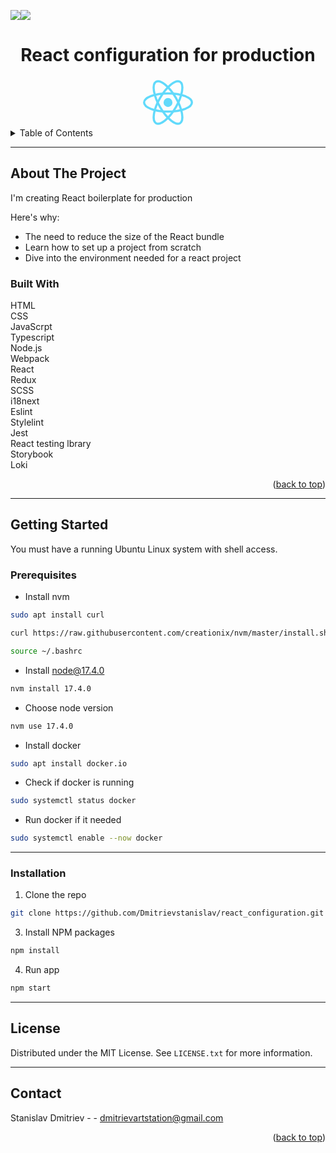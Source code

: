 
<a name="readme-top"></a>


![](https://img.shields.io/aur/last-modified/react_configuration)![](https://img.shields.io/github/commit-activity/m/Dmitrievstanislav/react_configuration)
<br />
<div align="center">
  <h1 align="center">React configuration for production</h1>
  <a href="https://github.com/Dmitrievstanislav/react_configuration">
    <img src="data:image/svg+xml;base64,PHN2ZyB4bWxucz0iaHR0cDovL3d3dy53My5vcmcvMjAwMC9zdmciIHZpZXdCb3g9Ii0xMS41IC0xMC4yMzE3NCAyMyAyMC40NjM0OCI+CiAgPHRpdGxlPlJlYWN0IExvZ288L3RpdGxlPgogIDxjaXJjbGUgY3g9IjAiIGN5PSIwIiByPSIyLjA1IiBmaWxsPSIjNjFkYWZiIi8+CiAgPGcgc3Ryb2tlPSIjNjFkYWZiIiBzdHJva2Utd2lkdGg9IjEiIGZpbGw9Im5vbmUiPgogICAgPGVsbGlwc2Ugcng9IjExIiByeT0iNC4yIi8+CiAgICA8ZWxsaXBzZSByeD0iMTEiIHJ5PSI0LjIiIHRyYW5zZm9ybT0icm90YXRlKDYwKSIvPgogICAgPGVsbGlwc2Ugcng9IjExIiByeT0iNC4yIiB0cmFuc2Zvcm09InJvdGF0ZSgxMjApIi8+CiAgPC9nPgo8L3N2Zz4K" alt="Logo" width="80" height="80">
  </a>
</div>


<details>
  <summary>Table of Contents</summary>
  <ol>
    <li>
      <a href="#about-the-project">About The Project</a>
      <ul>
        <li><a href="#built-with">Built With</a></li>
      </ul>
    </li>
    <li>
      <a href="#getting-started">Getting Started</a>
      <ul>
        <li><a href="#prerequisites">Prerequisites</a></li>
        <li><a href="#installation">Installation</a></li>
      </ul>
    </li>
    <li><a href="#license">License</a></li>
    <li><a href="#contact">Contact</a></li>
  </ol>
</details>

___
## About The Project

I'm creating React boilerplate for production

Here's why:
* The need to reduce the size of the React bundle
* Learn how to set up a project from scratch
* Dive into the environment needed for a react project


### Built With
HTML  
CSS  
JavaScrpt  
Typescript  
Node.js  
Webpack  
React  
Redux  
SCSS  
i18next  
Eslint  
Stylelint  
Jest  
React testing lbrary  
Storybook  
Loki  

<p align="right">(<a href="#readme-top">back to top</a>)</p>

___
## Getting Started

You must have a running Ubuntu Linux system with shell access.

### Prerequisites

* Install nvm
```sh
sudo apt install curl 
```
```sh
curl https://raw.githubusercontent.com/creationix/nvm/master/install.sh | bash 
```
```sh
source ~/.bashrc   
```

* Install node@17.4.0
```sh
nvm install 17.4.0
```
* Choose node version
```sh
nvm use 17.4.0
```

* Install docker
```sh
sudo apt install docker.io
```
* Check if docker is running
```sh
sudo systemctl status docker
```
* Run docker if it needed
```sh
sudo systemctl enable --now docker
```

___
### Installation

1. Clone the repo
```sh
git clone https://github.com/Dmitrievstanislav/react_configuration.git
```
3. Install NPM packages
```sh
npm install
```
4. Run app
```sh
npm start
```
___
## License

Distributed under the MIT License. See `LICENSE.txt` for more information.

___
## Contact

Stanislav Dmitriev -  - dmitrievartstation@gmail.com

<p align="right">(<a href="#readme-top">back to top</a>)</p>

>
